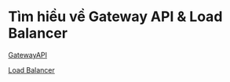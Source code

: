 # Tìm hiều về Gateway API & Load Balancer
[GatewayAPI](GatewayAPI.md)

[Load Balancer](LoadBalance.md)